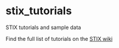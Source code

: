 # stix_tutorials
STIX tutorials and sample data 

Find the full list of tutorials on the [STIX wiki](https://datacenter.stix.i4ds.net/wiki/index.php?title=STIX_Tutorials)
